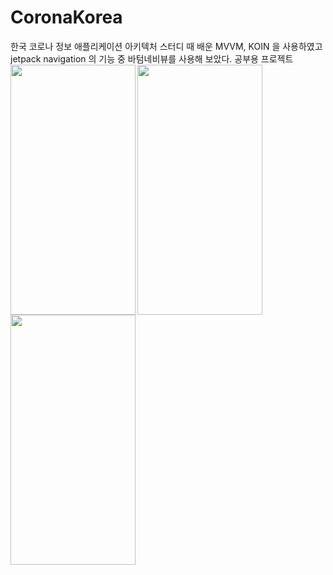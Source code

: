 # CoronaKorea
한국 코로나 정보 애플리케이션
아키텍처 스터디 때 배운 MVVM, KOIN 을 사용하였고 jetpack navigation 의 기능 중 바텀네비뷰를 사용해 보았다.
공부용 프로젝트
<img src="https://user-images.githubusercontent.com/37071007/80614338-4a460480-8a79-11ea-97c6-eda331838c3f.png" align="left" height="400" width="200" >
<img src="https://user-images.githubusercontent.com/37071007/80609290-e1f42480-8a72-11ea-824f-e99a87e436a0.png" align="left" height="400" width="200" >
<img src="https://user-images.githubusercontent.com/37071007/80609311-e587ab80-8a72-11ea-943a-c94aad8b3ec4.png" align="left" height="400" width="200" >
